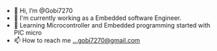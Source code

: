 - 👋 Hi, I’m @Gobi7270
- 👀 I'm currently working as a Embedded software Engineer. 
- 🌱 Learning Microcontroller and Embedded programming started with PIC micro
- 📫 How to reach me ...gobi7270@gmail.com

<!---
Gobi7270/Gobi7270 is a ✨ special ✨ repository because its `README.md` (this file) appears on your GitHub profile.
You can click the Preview link to take a look at your changes.
--->
